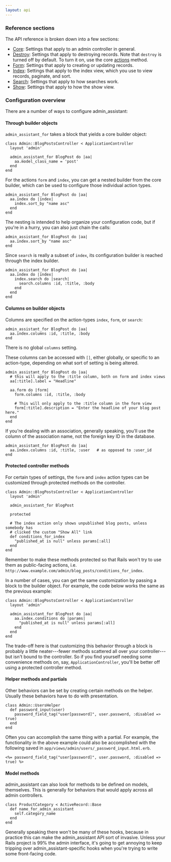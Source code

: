 ```yaml
---
layout: api
---
```


### Reference sections

The API reference is broken down into a few sections:

* [Core](./core.html): Settings that apply to an admin controller in general.
* [Destroy](./destroy.html): Settings that apply to destroying records. Note that `destroy` is turned off by default. To turn it on, use the core [actions](./core.html#builder_actions) method.
* [Form](./form.html): Settings that apply to creating or updating records.
* [Index](./idx.html): Settings that apply to the index view, which you use to view records, paginate, and sort.
* [Search](./search.html): Settings that apply to how searches work.
* [Show](./show.html): Settings that apply to how the show view.


### Configuration overview


There are a number of ways to configure admin\_assistant:

#### Through builder objects

`admin_assistant_for` takes a block that yields a core builder object:

    class Admin::BlogPostsController < ApplicationController
      layout 'admin'

      admin_assistant_for BlogPost do |aa|
        aa.model_class_name = 'post'
      end
    end

For the actions `form` and `index`, you can get a nested builder from the core builder, which can be used to configure those individual action types.

    admin_assistant_for BlogPost do |aa|
      aa.index do |index|
        index.sort_by "name asc"
      end
    end

The nesting is intended to help organize your configuration code, but if you're in a hurry, you can also just chain the calls:

    admin_assistant_for BlogPost do |aa|
      aa.index.sort_by "name asc"
    end

Since `search` is really a subset of `index`, its configuration builder is reached through the index builder.

    admin_assistant_for BlogPost do |aa|
      aa.index do |index|
        index.search do |search|
          search.columns :id, :title, :body
        end
      end
    end

#### Columns on builder objects

Columns are specified on the action-types `index`, `form`, or `search`:

    admin_assistant_for BlogPost do |aa|
      aa.index.columns :id, :title, :body
    end
    
There is no global `columns` setting.

These columns can be accessed with `[]`, either globally, or specific to an action-type, depending on what sort of setting is being altered.

    admin_assistant_for BlogPost do |aa|
      # this will apply to the :title column, both on form and index views
      aa[:title].label = "Headline"  
    
      aa.form do |form|
        form.columns :id, :title, :body
        
        # This will only apply to the :title column in the form view
        form[:title].description = "Enter the headline of your blog post here."
      end
    end

If you're dealing with an association, generally speaking, you'll use the column of the association name, not the foreign key ID in the database.

    admin_assistant_for BlogPost do |aa|
      aa.index.columns :id, :title, :user   # as opposed to :user_id
    end

#### Protected controller methods

For certain types of settings, the `form` and `index` action types can be customized through protected methods on the controller.

    class Admin::BlogPostsController < ApplicationController
      layout 'admin'

      admin_assistant_for BlogPost
      
      protected
      
      # The index action only shows unpublished blog posts, unless somebody has
      # clicked the custom "Show All" link
      def conditions_for_index
        "published_at is null" unless params[:all]
      end
    end

Remember to make these methods protected so that Rails won't try to use them as public-facing actions, i.e. `http://www.example.com/admin/blog_posts/conditions_for_index`.

In a number of cases, you can get the same customization by passing a block to the builder object. For example, the code below works the same as the previous example:

    class Admin::BlogPostsController < ApplicationController
      layout 'admin'

      admin_assistant_for BlogPost do |aa|
        aa.index.conditions do |params|
          "published_at is null" unless params[:all]
        end
      end
    end

The trade-off here is that customizing this behavior through a block is probably a little neater---fewer methods scattered all over your controller---but isn't bound to the controller. So if you find yourself needing some convenience methods on, say, `ApplicationController`, you'll be better off using a protected controller method.

#### Helper methods and partials

Other behaviors can be set by creating certain methods on the helper. Usually these behaviors have to do with presentation.

    class Admin::UsersHelper
      def password_input(user)
        password_field_tag("user[password]", user.password, :disabled => true)
      end
    end

Often you can accomplish the same thing with a partial. For example, the functionality in the above example could also be accomplished with the following saved in `app/views/admin/users/_password_input.html.erb`.

    <%= password_field_tag("user[password]", user.password, :disabled => true) %>
    
#### Model methods

admin\_assistant can also look for methods to be defined on models, themselves. This is generally for behaviors that would apply across all admin controllers.

    class ProductCategory < ActiveRecord::Base
      def name_for_admin_assistant
        self.category_name
      end
    end

Generally speaking there won't be many of these hooks, because in practice this can make the admin\_assistant API sort of invasive. Unless your Rails project is 99% the admin interface, it's going to get annoying to keep tripping over admin\_assistant-specific hooks when you're trying to write some front-facing code.

